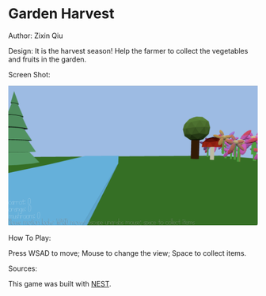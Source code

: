#  Garden Harvest

Author: Zixin Qiu

Design: It is the harvest season! Help the farmer to collect the vegetables and fruits in the garden.

Screen Shot:

![Screen Shot](screenshot.png)

How To Play:

Press WSAD to move; Mouse to change the view; Space to collect items.

Sources: 

This game was built with [NEST](NEST.md).

